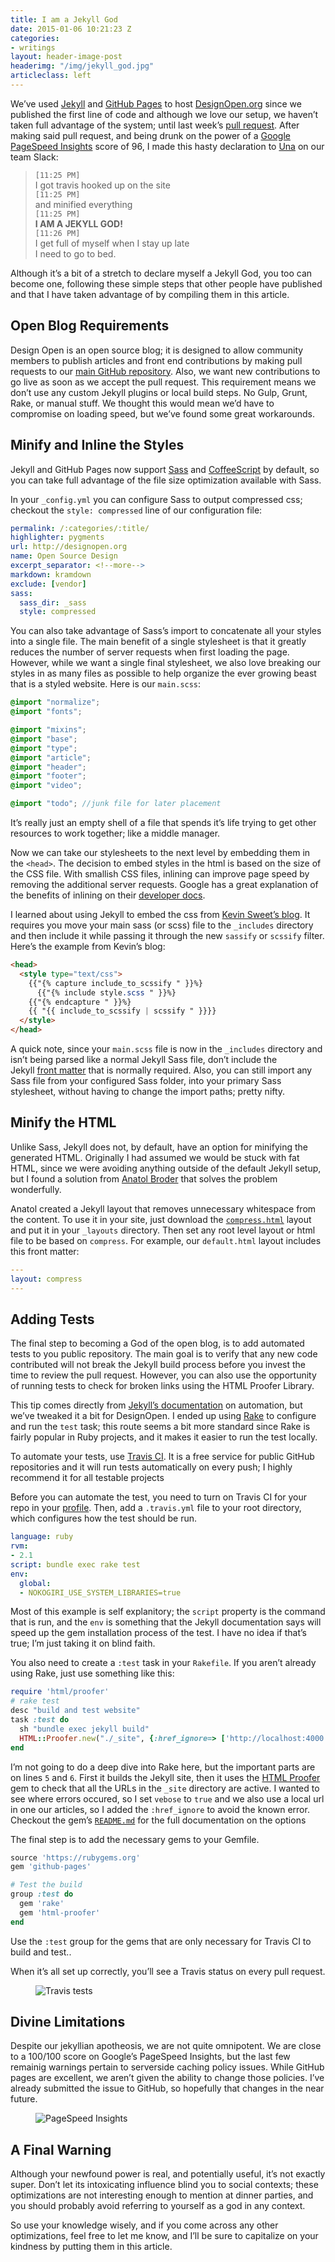 ```yaml
---
title: I am a Jekyll God
date: 2015-01-06 10:21:23 Z
categories:
- writings
layout: header-image-post
headerimg: "/img/jekyll_god.jpg"
articleclass: left
---
```


We’ve used [Jekyll](http://jekyllrb.com/) and [GitHub Pages](https://pages.github.com/) to host [DesignOpen.org](http://designopen.org/) since we published the first line of code and although we love our setup, we haven’t taken full advantage of the system; until last week’s [pull request](https://github.com/DesignOpen/designopen.github.io/pull/157). After making said pull request, and being drunk on the power of a [Google PageSpeed Insights](https://developers.google.com/speed/pagespeed/insights/?url=designopen.org) score of 96, I made this hasty declaration to [Una](http://www.twitter.com/una) on our team Slack:

> `[11:25 PM]`<br>I got travis hooked up on the site<br>`[11:25 PM]`<br>and minified everything<br>`[11:25 PM]`<br>**I AM A JEKYLL GOD!**<br>`[11:26 PM]`<br>I get full of myself when I stay up late<br>I need to go to bed.<br>

Although it’s a bit of a stretch to declare myself a Jekyll God, you too can become one, following these simple steps that other people have published and that I have taken advantage of by compiling them in this article.

## Open Blog Requirements

Design Open is an open source blog; it is designed to allow community members to publish articles and front end contributions by making pull requests to our [main GitHub repository](http://github.com/DesignOpen/designopen.github.io). Also, we want new contributions to go live as soon as we accept the pull request. This requirement means we don’t use any custom Jekyll plugins or local build steps. No Gulp, Grunt, Rake, or manual stuff. We thought this would mean we’d have to compromise on loading speed, but we’ve found some great workarounds.

## Minify and Inline the Styles

Jekyll and GitHub Pages now support [Sass](http://sass-lang.com/) and [CoffeeScript](http://coffeescript.org/) by default, so you can take full advantage of the file size optimization available with Sass.

In your `_config.yml` you can configure Sass to output compressed css; checkout the `style: compressed` line of our configuration file:

```yaml
permalink: /:categories/:title/
highlighter: pygments
url: http://designopen.org
name: Open Source Design
excerpt_separator: <!--more-->
markdown: kramdown
exclude: [vendor]
sass:
  sass_dir: _sass
  style: compressed
```

You can also take advantage of Sass’s import to concatenate all your styles into a single file. The main benefit of a single stylesheet is that it greatly reduces the number of server requests when first loading the page. However, while we want a single final stylesheet, we also love breaking our styles in as many files as possible to help organize the ever growing beast that is a styled website. Here is our `main.scss`:

```scss
@import "normalize";
@import "fonts";

@import "mixins";
@import "base";
@import "type";
@import "article";
@import "header";
@import "footer";
@import "video";

@import "todo"; //junk file for later placement
```

It’s really just an empty shell of a file that spends it’s life trying to get other resources to work together; like a middle manager.

Now we can take our stylesheets to the next level by embedding them in the `<head>`. The decision to embed styles in the html is based on the size of the CSS file. With smallish CSS files, inlining can improve page speed by removing the additional server requests. Google has a great explanation of the benefits of inlining on their [developer docs](https://developers.google.com/speed/docs/insights/OptimizeCSSDelivery).

I learned about using Jekyll to embed the css from [Kevin Sweet’s blog](http://www.kevinsweet.com/inline-scss-jekyll-github-pages). It requires you move your main sass (or scss) file to the `_includes` directory and then include it while passing it through the new `sassify` or `scssify` filter. Here’s the example from Kevin’s blog:

```html
<head>
  <style type="text/css">
    {{"{% capture include_to_scssify " }}%}
      {{"{% include style.scss " }}%}
    {{"{% endcapture " }}%}
    {{ "{{ include_to_scssify | scssify " }}}}
  </style>
</head>
```

A quick note, since your `main.scss` file is now in the `_includes` directory and isn’t being parsed like a normal Jekyll Sass file, don’t include the Jekyll [front matter](http://jekyllrb.com/docs/frontmatter/) that is normally required. Also, you can still import any Sass file from your configured Sass folder, into your primary Sass stylesheet, without having to change the import paths; pretty nifty.

## Minify the HTML

Unlike Sass, Jekyll does not, by default, have an option for minifying the generated HTML. Originally I had assumed we would be stuck with fat HTML, since we were avoiding anything outside of the default Jekyll setup, but I found a solution from [Anatol Broder](http://penibelst.de/) that solves the problem wonderfully.

Anatol created a Jekyll layout that removes unnecessary whitespace from the content. To use it in your site, just download the [`compress.html`](https://github.com/penibelst/jekyll-compress-html/releases/tag/v1.1.1) layout and put it in your `_layouts` directory. Then set any root level layout or html file to be based on `compress`. For example, our `default.html` layout includes this front matter:

```yaml
---
layout: compress
---
```

## Adding Tests

The final step to becoming a God of the open blog, is to add automated tests to you public repository. The main goal is to verify that any new code contributed will not break the Jekyll build process before you invest the time to review the pull request. However, you can also use the opportunity of running tests to check for broken links using the HTML Proofer Library.

This tip comes directly from [Jekyll’s documentation](http://jekyllrb.com/docs/continuous-integration/) on automation, but we’ve tweaked it a bit for DesignOpen. I ended up using [Rake](https://github.com/ruby/rake) to configure and run the `test` task; this route seems a bit more standard since Rake is fairly popular in Ruby projects, and it makes it easier to run the test locally.

To automate your tests, use [Travis CI](https://travis-ci.org/). It is a free service for public GitHub repositories and it will run tests automatically on every push; I highly recommend it for all testable projects

Before you can automate the test, you need to turn on Travis CI for your repo in your [profile](https://travis-ci.org/profile/). Then, add a `.travis.yml` file to your root directory, which configures how the test should be run.

```yaml
language: ruby
rvm:
- 2.1
script: bundle exec rake test
env:
  global:
  - NOKOGIRI_USE_SYSTEM_LIBRARIES=true
```

Most of this example is self explanitory; the `script` property is the command that is run, and the `env` is something that the Jekyll documentation says will speed up the gem installation process of the test. I have no idea if that’s true; I’m just taking it on blind faith.

You also need to create a `:test` task in your `Rakefile`. If you aren’t already using Rake, just use something like this:

```ruby
require 'html/proofer'
# rake test
desc "build and test website"
task :test do
  sh "bundle exec jekyll build"
  HTML::Proofer.new("./_site", {:href_ignore=> ['http://localhost:4000'], :verbose => true}).run
end
```

I’m not going to do a deep dive into Rake here, but the important parts are on lines `5` and `6`. First it builds the Jekyll site, then it uses the [HTML Proofer](https://github.com/gjtorikian/html-proofer) gem to check that all the URLs in the `_site` directory are active. I wanted to see where errors occured, so I set `vebose` to `true` and we also use a local url in one our articles, so I added the `:href_ignore` to avoid the known error. Checkout the gem’s [`README.md`](https://github.com/gjtorikian/html-proofer/blob/master/README.md) for the full documentation on the options

The final step is to add the necessary gems to your Gemfile.

```ruby
source 'https://rubygems.org'
gem 'github-pages'

# Test the build
group :test do
  gem 'rake'
  gem 'html-proofer'
end
```

Use the `:test` group for the gems that are only necessary for Travis CI to build and test..

When it’s all set up correctly, you’ll see a Travis status on every pull request.

<figure class="image">
  <img src="/img/travis_tests_passed.png" alt="Travis tests"/>
</figure>

## Divine Limitations

Despite our jekyllian apotheosis, we are not quite omnipotent. We are close to a 100/100 score on Google’s PageSpeed Insights, but the last few remainig warnings pertain to serverside caching policy issues. While GitHub pages are excellent, we aren’t given the ability to change those policies. I’ve already submitted the issue to GitHub, so hopefully that changes in the near future.

<figure class="image">
  <img src="/img/insights.png" alt="PageSpeed Insights"/>
</figure>

## A Final Warning

Although your newfound power is real, and potentially useful, it’s not exactly super. Don’t let its intoxicating influence blind you to social contexts; these optimizations are not interesting enough to mention at dinner parties, and you should probably avoid referring to yourself as a god in any context.

So use your knowledge wisely, and if you come across any other optimizations, feel free to let me know, and I’ll be sure to capitalize on your kindness by putting them in this article.
